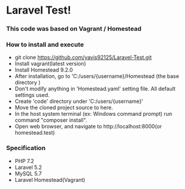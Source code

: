 # Laravel Test!

### This code was based on Vagrant / Homestead

### How to install and execute
 
* git clone https://github.com/yavis92125/Laravel-Test.git
* Install vagrant(latest version)
* Install Homestead 9.2.0
* After installation, go to 'C:/users/{username}/Homestead (the base directory )
* Don't modify anything in 'Homestead.yaml' setting file. All default settings used.
* Create 'code' directory under 'C:/users/{username}'
* Move the cloned project source to here.
* In the host system terminal (ex: Windows command prompt) run command "composer install".
* Open web browser, and navigate to http://localhost:8000(or homestead.test)

### Specification
*  PHP 7.2
*  Laravel 5.2
*  MySQL 5.7
*  Laravel Homestead(Vagrant)
